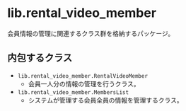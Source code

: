 # lib.rental_video_member
会員情報の管理に関連するクラス群を格納するパッケージ。

## 内包するクラス
- `lib.rental_video_member.RentalVideoMember`
  - 会員一人分の情報の管理を行うクラス。
- `lib.rental_video_member.MembersList`
  - システムが管理する会員全員の情報を管理するクラス。
